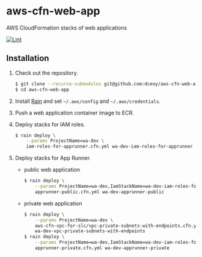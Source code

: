 aws-cfn-web-app
===============

AWS CloudFormation stacks of web applications

[![Lint](https://github.com/dceoy/aws-cfn-web-app/actions/workflows/lint.yml/badge.svg)](https://github.com/dceoy/aws-cfn-web-app/actions/workflows/lint.yml)

Installation
------------

1.  Check out the repository.

    ```sh
    $ git clone --recurse-submodules git@github.com:dceoy/aws-cfn-web-app.git
    $ cd aws-cfn-web-app
    ```

2.  Install [Rain](https://github.com/aws-cloudformation/rain) and set `~/.aws/config` and `~/.aws/credentials`.

3.  Push a web application container image to ECR.

4.  Deploy stacks for IAM roles.

    ```sh
    $ rain deploy \
        --params ProjectName=wa-dev \
        iam-roles-for-apprunner.cfn.yml wa-dev-iam-roles-for-apprunner
    ```

5.  Deploy stacks for App Runner.

    - public web application

      ```sh
      $ rain deploy \
          --params ProjectName=wa-dev,IamStackName=wa-dev-iam-roles-for-apprunner \
          apprunner-public.cfn.yml wa-dev-apprunner-public
      ```

    - private web application

      ```sh
      $ rain deploy \
          --params ProjectName=wa-dev \
          aws-cfn-vpc-for-slc/vpc-private-subnets-with-endpoints.cfn.yml \
          wa-dev-vpc-private-subnets-with-endpoints
      $ rain deploy \
          --params ProjectName=wa-dev,IamStackName=wa-dev-iam-roles-for-apprunner,VpcStackName=wa-dev-vpc-private-subnets-with-endpoints \
          apprunner-private.cfn.yml wa-dev-apprunner-private
      ```
